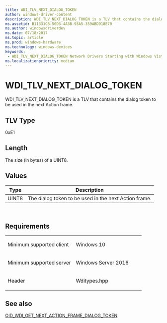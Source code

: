 ```yaml
---
title: WDI_TLV_NEXT_DIALOG_TOKEN
author: windows-driver-content
description: WDI_TLV_NEXT_DIALOG_TOKEN is a TLV that contains the dialog token to be used in the next Action frame.
ms.assetid: B11331CB-50D3-4A3B-93A5-359ABD918E70
ms.author: windowsdriverdev 
ms.date: 07/18/2017 
ms.topic: article 
ms.prod: windows-hardware 
ms.technology: windows-devices 
keywords:
 - WDI_TLV_NEXT_DIALOG_TOKEN Network Drivers Starting with Windows Vista
ms.localizationpriority: medium
---
```


# WDI\_TLV\_NEXT\_DIALOG\_TOKEN


WDI\_TLV\_NEXT\_DIALOG\_TOKEN is a TLV that contains the dialog token to be used in the next Action frame.

## TLV Type


0xE1

## Length


The size (in bytes) of a UINT8.

## Values


| Type  | Description                                           |
|-------|-------------------------------------------------------|
| UINT8 | The dialog token to be used in the next Action frame. |

 

Requirements
------------

<table>
<colgroup>
<col width="50%" />
<col width="50%" />
</colgroup>
<tbody>
<tr class="odd">
<td><p>Minimum supported client</p></td>
<td><p>Windows 10</p></td>
</tr>
<tr class="even">
<td><p>Minimum supported server</p></td>
<td><p>Windows Server 2016</p></td>
</tr>
<tr class="odd">
<td><p>Header</p></td>
<td>Wditypes.hpp</td>
</tr>
</tbody>
</table>

## See also


[OID\_WDI\_GET\_NEXT\_ACTION\_FRAME\_DIALOG\_TOKEN](https://msdn.microsoft.com/library/windows/hardware/dn925844)

 

 




